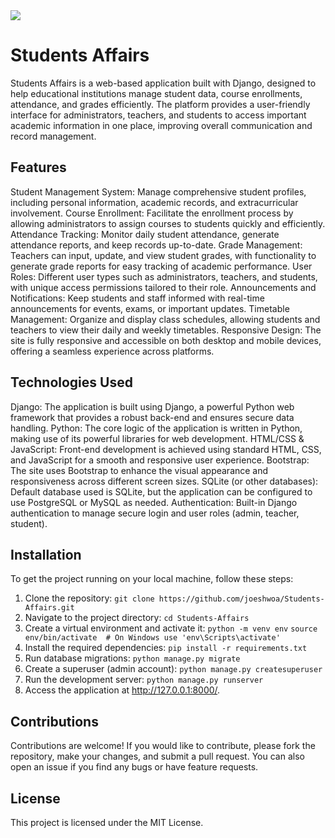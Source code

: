 <img src="https://skillicons.dev/icons?i=django,powershell,html,css,js,py" />
<br>

# Students Affairs
Students Affairs is a web-based application built with Django, designed to help educational institutions manage student data, course enrollments, attendance, and grades efficiently. The platform provides a user-friendly interface for administrators, teachers, and students to access important academic information in one place, improving overall communication and record management.

## Features
Student Management System: Manage comprehensive student profiles, including personal information, academic records, and extracurricular involvement.
Course Enrollment: Facilitate the enrollment process by allowing administrators to assign courses to students quickly and efficiently.
Attendance Tracking: Monitor daily student attendance, generate attendance reports, and keep records up-to-date.
Grade Management: Teachers can input, update, and view student grades, with functionality to generate grade reports for easy tracking of academic performance.
User Roles: Different user types such as administrators, teachers, and students, with unique access permissions tailored to their role.
Announcements and Notifications: Keep students and staff informed with real-time announcements for events, exams, or important updates.
Timetable Management: Organize and display class schedules, allowing students and teachers to view their daily and weekly timetables.
Responsive Design: The site is fully responsive and accessible on both desktop and mobile devices, offering a seamless experience across platforms.

## Technologies Used
Django: The application is built using Django, a powerful Python web framework that provides a robust back-end and ensures secure data handling.
Python: The core logic of the application is written in Python, making use of its powerful libraries for web development.
HTML/CSS & JavaScript: Front-end development is achieved using standard HTML, CSS, and JavaScript for a smooth and responsive user experience.
Bootstrap: The site uses Bootstrap to enhance the visual appearance and responsiveness across different screen sizes.
SQLite (or other databases): Default database used is SQLite, but the application can be configured to use PostgreSQL or MySQL as needed.
Authentication: Built-in Django authentication to manage secure login and user roles (admin, teacher, student).

## Installation
To get the project running on your local machine, follow these steps:

1. Clone the repository: ```git clone https://github.com/joeshwoa/Students-Affairs.git```
2. Navigate to the project directory: ```cd Students-Affairs```
3. Create a virtual environment and activate it: ```python -m venv env```
   ```source env/bin/activate  # On Windows use 'env\Scripts\activate'```
4. Install the required dependencies: ```pip install -r requirements.txt```
5. Run database migrations: ```python manage.py migrate```
6. Create a superuser (admin account): ```python manage.py createsuperuser```
7. Run the development server: ```python manage.py runserver```
8. Access the application at http://127.0.0.1:8000/.

## Contributions
Contributions are welcome! If you would like to contribute, please fork the repository, make your changes, and submit a pull request. You can also open an issue if you find any bugs or have feature requests.

## License
This project is licensed under the MIT License.
